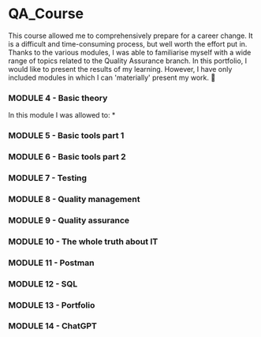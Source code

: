 # QA_Course
This course allowed me to comprehensively prepare for a career change. It is a difficult and time-consuming process, but well worth the effort put in. Thanks to the various modules, I was able to familiarise myself with a wide range of topics related to the Quality Assurance branch. In this portfolio, I would like to present the results of my learning. However, I have only included modules in which I can 'materially' present my work. :slightly_smiling_face:

### MODULE 4 - Basic theory
In this module I was allowed to:
* 

### MODULE 5 - Basic tools part 1

### MODULE 6 - Basic tools part 2

### MODULE 7 - Testing

### MODULE 8 - Quality management

### MODULE 9 - Quality assurance

### MODULE 10 - The whole truth about IT

### MODULE 11 - Postman

### MODULE 12 - SQL

### MODULE 13 - Portfolio

### MODULE 14 - ChatGPT
